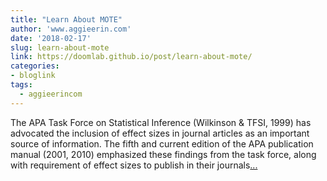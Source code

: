```yaml
---
title: "Learn About MOTE"
author: 'www.aggieerin.com'
date: '2018-02-17'
slug: learn-about-mote
link: https://doomlab.github.io/post/learn-about-mote/
categories:
- bloglink
tags:
  - aggieerincom
---
```


The APA Task Force on Statistical Inference (Wilkinson & TFSI, 1999) has advocated the inclusion of effect sizes in journal articles as an important source of information. The fifth and current edition of the APA publication manual (2001, 2010) emphasized these findings from the task force, along with requirement of effect sizes to publish in their journals[... <i class="fas fa-external-link-alt"></i>](https://doomlab.github.io/post/learn-about-mote/)

